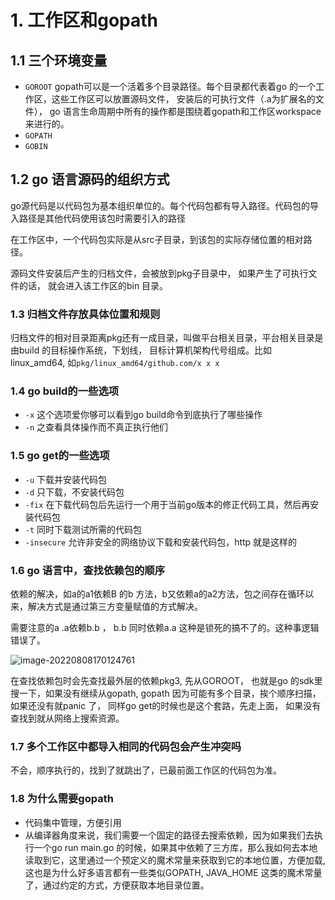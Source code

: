 # 1. 工作区和gopath





## 1.1 三个环境变量

* `GOROOT`  gopath可以是一个活着多个目录路径。每个目录都代表着go 的一个工作区，这些工作区可以放置源码文件， 安装后的可执行文件（.a为扩展名的文件）， go 语言生命周期中所有的操作都是围绕着gopath和工作区workspace来进行的。
* `GOPATH`
* `GOBIN`



## 1.2 go 语言源码的组织方式



go源代码是以代码包为基本组织单位的。每个代码包都有导入路径。代码包的导入路径是其他代码使用该包时需要引入的路径

在工作区中，一个代码包实际是从src子目录，到该包的实际存储位置的相对路径。

源码文件安装后产生的归档文件，会被放到pkg子目录中， 如果产生了可执行文件的话， 就会进入该工作区的bin 目录。



### 1.3 归档文件存放具体位置和规则

归档文件的相对目录距离pkg还有一成目录，叫做平台相关目录，平台相关目录是由build 的目标操作系统，下划线， 目标计算机架构代号组成。比如linux_amd64, 如`pkg/linux_amd64/github.com/x x x`





### 1.4 go build的一些选项

* `-x` 这个选项爱你够可以看到go build命令到底执行了哪些操作
* `-n` 之查看具体操作而不真正执行他们





### 1.5 go get的一些选项

* `-u` 下载并安装代码包
* `-d`  只下载，不安装代码包
* `-fix` 在下载代码包后先运行一个用于当前go版本的修正代码工具，然后再安装代码包
* `-t` 同时下载测试所需的代码包
* `-insecure` 允许非安全的网络协议下载和安装代码包，http 就是这样的



### 1.6 go 语言中，查找依赖包的顺序

依赖的解决，如a的a1依赖B 的b 方法，b又依赖a的a2方法，包之间存在循环以来，解决方式是通过第三方变量赋值的方式解决。

需要注意的a .a依赖b.b ， b.b  同时依赖a.a 这种是锁死的搞不了的。这种事逻辑错误了。



![image-20220808170124761](/Users/liuxing/workerspace/mynote/go-learn/img/image-20220808170124761.png)

在查找依赖包时会先查找最外层的依赖pkg3,  先从GOROOT， 也就是go 的sdk里搜一下，如果没有继续从gopath, gopath 因为可能有多个目录，挨个顺序扫描， 如果还没有就panic 了， 同样go  get的时候也是这个套路，先走上面， 如果没有查找到就从网络上搜索资源。

 



### 1.7 多个工作区中都导入相同的代码包会产生冲突吗

不会，顺序执行的，找到了就跳出了，已最前面工作区的代码包为准。



### 1.8 为什么需要gopath

* 代码集中管理，方便引用
* 从编译器角度来说，我们需要一个固定的路径去搜索依赖，因为如果我们去执行一个go run main.go 的时候，如果其中依赖了三方库，那么我如何去本地读取到它，这里通过一个预定义的魔术常量来获取到它的本地位置，方便加载,这也是为什么好多语言都有一些类似GOPATH, JAVA_HOME 这类的魔术常量了，通过约定的方式，方便获取本地目录位置。







